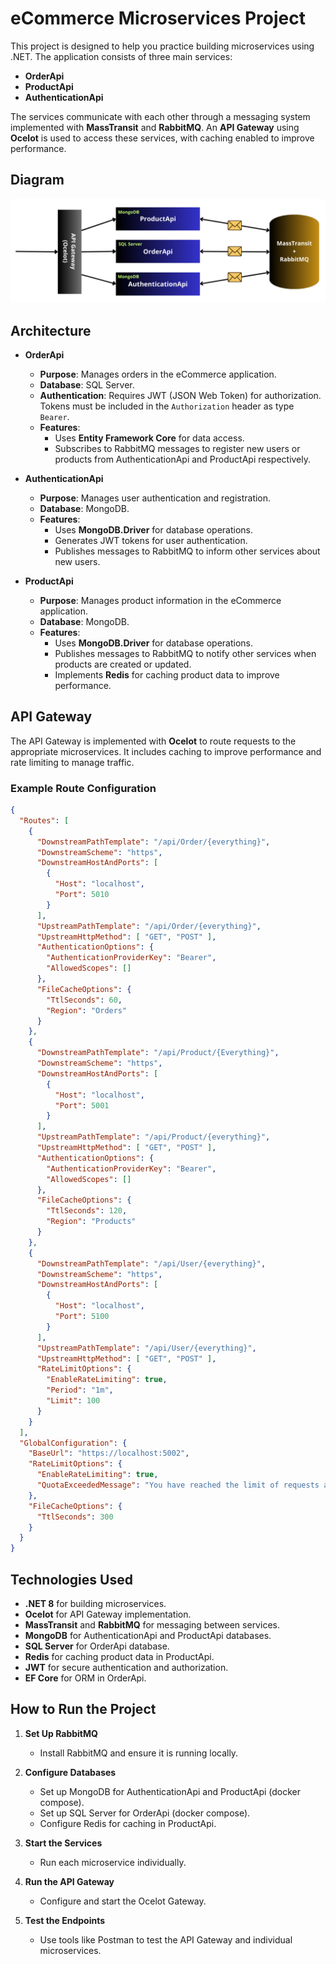 
# eCommerce Microservices Project

This project is designed to help you practice building microservices using .NET. The application consists of three main services:

- **OrderApi**
- **ProductApi**
- **AuthenticationApi**

The services communicate with each other through a messaging system implemented with **MassTransit** and **RabbitMQ**. An **API Gateway** using **Ocelot** is used to access these services, with caching enabled to improve performance.

## Diagram

![Architecture Diagram](./eCommerce.png)

## Architecture

- **OrderApi**
  - **Purpose**: Manages orders in the eCommerce application.
  - **Database**: SQL Server.
  - **Authentication**: Requires JWT (JSON Web Token) for authorization. Tokens must be included in the `Authorization` header as type `Bearer`.
  - **Features**:
    - Uses **Entity Framework Core** for data access.
    - Subscribes to RabbitMQ messages to register new users or products from AuthenticationApi and ProductApi respectively.

- **AuthenticationApi**
  - **Purpose**: Manages user authentication and registration.
  - **Database**: MongoDB.
  - **Features**:
    - Uses **MongoDB.Driver** for database operations.
    - Generates JWT tokens for user authentication.
    - Publishes messages to RabbitMQ to inform other services about new users.

- **ProductApi**
  - **Purpose**: Manages product information in the eCommerce application.
  - **Database**: MongoDB.
  - **Features**:
    - Uses **MongoDB.Driver** for database operations.
    - Publishes messages to RabbitMQ to notify other services when products are created or updated.
    - Implements **Redis** for caching product data to improve performance.

## API Gateway

The API Gateway is implemented with **Ocelot** to route requests to the appropriate microservices. It includes caching to improve performance and rate limiting to manage traffic.

### Example Route Configuration

```json
{
  "Routes": [
    {
      "DownstreamPathTemplate": "/api/Order/{everything}",
      "DownstreamScheme": "https",
      "DownstreamHostAndPorts": [
        {
          "Host": "localhost",
          "Port": 5010
        }
      ],
      "UpstreamPathTemplate": "/api/Order/{everything}",
      "UpstreamHttpMethod": [ "GET", "POST" ],
      "AuthenticationOptions": {
        "AuthenticationProviderKey": "Bearer",
        "AllowedScopes": []
      },
      "FileCacheOptions": {
        "TtlSeconds": 60,
        "Region": "Orders"
      }
    },
    {
      "DownstreamPathTemplate": "/api/Product/{Everything}",
      "DownstreamScheme": "https",
      "DownstreamHostAndPorts": [
        {
          "Host": "localhost",
          "Port": 5001
        }
      ],
      "UpstreamPathTemplate": "/api/Product/{everything}",
      "UpstreamHttpMethod": [ "GET", "POST" ],
      "AuthenticationOptions": {
        "AuthenticationProviderKey": "Bearer",
        "AllowedScopes": []
      },
      "FileCacheOptions": {
        "TtlSeconds": 120,
        "Region": "Products"
      }
    },
    {
      "DownstreamPathTemplate": "/api/User/{everything}",
      "DownstreamScheme": "https",
      "DownstreamHostAndPorts": [
        {
          "Host": "localhost",
          "Port": 5100
        }
      ],
      "UpstreamPathTemplate": "/api/User/{everything}",
      "UpstreamHttpMethod": [ "GET", "POST" ],
      "RateLimitOptions": {
        "EnableRateLimiting": true,
        "Period": "1m",
        "Limit": 100
      }
    }
  ],
  "GlobalConfiguration": {
    "BaseUrl": "https://localhost:5002",
    "RateLimitOptions": {
      "EnableRateLimiting": true,
      "QuotaExceededMessage": "You have reached the limit of requests allowed"
    },
    "FileCacheOptions": {
      "TtlSeconds": 300
    }
  }
}
```

## Technologies Used

- **.NET 8** for building microservices.
- **Ocelot** for API Gateway implementation.
- **MassTransit** and **RabbitMQ** for messaging between services.
- **MongoDB** for AuthenticationApi and ProductApi databases.
- **SQL Server** for OrderApi database.
- **Redis** for caching product data in ProductApi.
- **JWT** for secure authentication and authorization.
- **EF Core** for ORM in OrderApi.

## How to Run the Project

1. **Set Up RabbitMQ**
   - Install RabbitMQ and ensure it is running locally.

2. **Configure Databases**
   - Set up MongoDB for AuthenticationApi and ProductApi (docker compose).
   - Set up SQL Server for OrderApi (docker compose).
   - Configure Redis for caching in ProductApi.

3. **Start the Services**
   - Run each microservice individually.

4. **Run the API Gateway**
   - Configure and start the Ocelot Gateway.

5. **Test the Endpoints**
   - Use tools like Postman to test the API Gateway and individual microservices.
